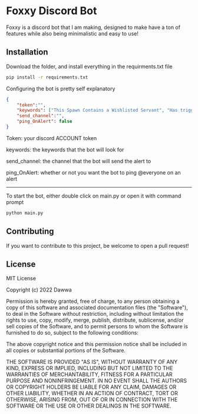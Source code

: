 # Foxxy Discord Bot

Foxxy is a discord bot that I am making, designed to make have a ton of features while also being minimalistic and easy to use!

## Installation

Download the folder, and install everything in the requirments.txt file

```bash
pip install -r requirements.txt
```

Configuring the bot is pretty self explanatory

```json
{
    "token":"",
    "keywords": ["This Spawn Contains a Wishlisted Servant", "Has triggered a Server spawn"],
    "send_channel":"",
    "ping_OnAlert": false
}
```

Token: your discord ACCOUNT token

keywords: the keywords that the bot will look for

send_channel: the channel that the bot will send the alert to

ping_OnAlert: whether or not you want the bot to ping @everyone on an alert

---

To start the bot, either double click on main.py or open it with command prompt

```bash
python main.py
```

## Contributing
If you want to contribute to this project, be welcome to open a pull request!

## License
MIT License

Copyright (c) 2022 Dawwa

Permission is hereby granted, free of charge, to any person obtaining a copy
of this software and associated documentation files (the "Software"), to deal
in the Software without restriction, including without limitation the rights
to use, copy, modify, merge, publish, distribute, sublicense, and/or sell
copies of the Software, and to permit persons to whom the Software is
furnished to do so, subject to the following conditions:

The above copyright notice and this permission notice shall be included in all
copies or substantial portions of the Software.

THE SOFTWARE IS PROVIDED "AS IS", WITHOUT WARRANTY OF ANY KIND, EXPRESS OR
IMPLIED, INCLUDING BUT NOT LIMITED TO THE WARRANTIES OF MERCHANTABILITY,
FITNESS FOR A PARTICULAR PURPOSE AND NONINFRINGEMENT. IN NO EVENT SHALL THE
AUTHORS OR COPYRIGHT HOLDERS BE LIABLE FOR ANY CLAIM, DAMAGES OR OTHER
LIABILITY, WHETHER IN AN ACTION OF CONTRACT, TORT OR OTHERWISE, ARISING FROM,
OUT OF OR IN CONNECTION WITH THE SOFTWARE OR THE USE OR OTHER DEALINGS IN THE
SOFTWARE.
